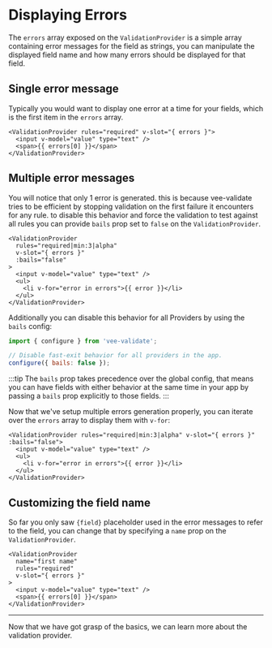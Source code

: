 # Displaying Errors

The `errors` array exposed on the `ValidationProvider` is a simple array containing error messages for the field as strings, you can manipulate the displayed field name and how many errors should be displayed for that field.

## Single error message

Typically you would want to display one error at a time for your fields, which is the first item in the `errors` array.

```vue{3}
<ValidationProvider rules="required" v-slot="{ errors }">
  <input v-model="value" type="text" />
  <span>{{ errors[0] }}</span>
</ValidationProvider>
```

## Multiple error messages

You will notice that only 1 error is generated. this is because vee-validate tries to be efficient by stopping validation on the first failure it encounters for any rule. to disable this behavior and force the validation to test against all rules you can provide `bails` prop set to `false` on the `ValidationProvider`.

```vue{4}
<ValidationProvider
  rules="required|min:3|alpha"
  v-slot="{ errors }"
  :bails="false"
>
  <input v-model="value" type="text" />
  <ul>
    <li v-for="error in errors">{{ error }}</li>
  </ul>
</ValidationProvider>
```

Additionally you can disable this behavior for all Providers by using the `bails` config:

```js
import { configure } from 'vee-validate';

// Disable fast-exit behavior for all providers in the app.
configure({ bails: false });
```

:::tip
  The `bails` prop takes precedence over the global config, that means you can have fields with either behavior at the same time in your app by passing a `bails` prop explicitly to those fields.
:::

Now that we've setup multiple errors generation properly, you can iterate over the `errors` array to display them with `v-for`:

```vue{4}
<ValidationProvider rules="required|min:3|alpha" v-slot="{ errors }" :bails="false">
  <input v-model="value" type="text" />
  <ul>
    <li v-for="error in errors">{{ error }}</li>
  </ul>
</ValidationProvider>
```

## Customizing the field name

So far you only saw `{field}` placeholder used in the error messages to refer to the field, you can change that by specifying a `name` prop on the `ValidationProvider`.

```vue{2}
<ValidationProvider
  name="first name"
  rules="required"
  v-slot="{ errors }"
>
  <input v-model="value" type="text" />
  <span>{{ errors[0] }}</span>
</ValidationProvider>
```

 <!-- TODO: Add localization and custom messages guide -->
<!-- Messages can also be localized and customized per field. -->

---

Now that we have got grasp of the basics, we can learn more about the validation provider.
